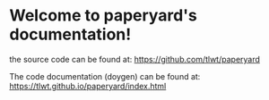 # Welcome to paperyard's documentation!

the source code can be found at:
  https://github.com/tlwt/paperyard

The code documentation (doygen) can be found at:
  https://tlwt.github.io/paperyard/index.html
